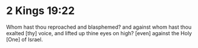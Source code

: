 # 2 Kings 19:22

Whom hast thou reproached and blasphemed? and against whom hast thou exalted [thy] voice, and lifted up thine eyes on high? [even] against the Holy [One] of Israel.